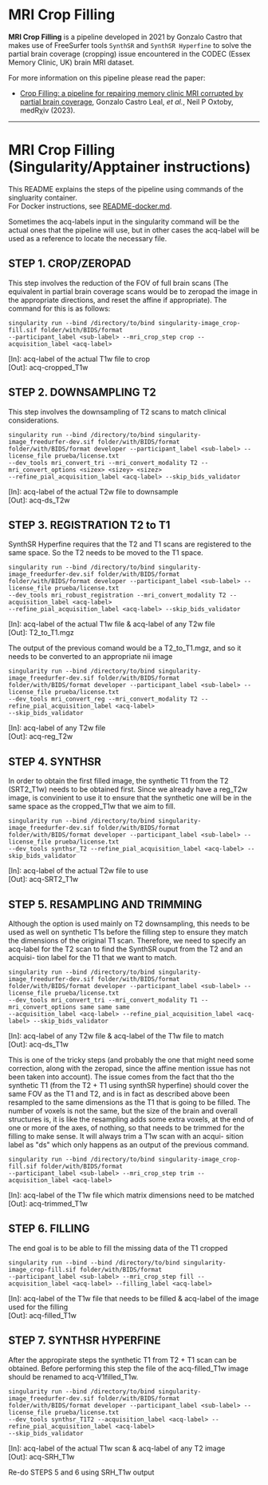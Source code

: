 # MRI Crop Filling 

**MRI Crop Filling** is a pipeline developed in 2021 by Gonzalo Castro that makes use of FreeSurfer 
tools `SynthSR` and `SynthSR Hyperfine` to solve the partial brain coverage (cropping) issue 
encountered in the CODEC (Essex Memory Clinic, UK) brain MRI dataset. 

For more information on this pipeline please read the paper:

- [Crop Filling: a pipeline for repairing memory clinic MRI corrupted by partial brain coverage](https://doi.org/10.1101/2023.03.06.23286839), Gonzalo Castro Leal, _et al._, Neil P Oxtoby, medR&chi;iv (2023).

<hr/>

# MRI Crop Filling (Singularity/Apptainer instructions)

This README explains the steps of the pipeline using commands of the singluarity container. <br/>
For Docker instructions, see [README-docker.md](./README-docker.md).

Sometimes the acq-labels input in the singularity command will be the actual ones that the pipeline
will use, but in other cases the acq-label will be used as a reference to locate the necessary file.

## STEP 1. CROP/ZEROPAD
This step involves the reduction of the FOV of full brain scans (The equivalent in partial brain
coverage scans would be to zeropad the image in the appropriate directions, and reset the affine
if appropriate). The command for this is as follows:
```
singularity run --bind /directory/to/bind singularity-image_crop-fill.sif folder/with/BIDS/format
--participant_label <sub-label> --mri_crop_step crop --acquisition_label <acq-label>
```   
[In]: acq-label of the actual T1w file to crop   
[Out]: acq-cropped_T1w

## STEP 2. DOWNSAMPLING T2
This step involves the downsampling of T2 scans to match clinical considerations.
``` 
singularity run --bind /directory/to/bind singularity-image_freedurfer-dev.sif folder/with/BIDS/format
folder/with/BIDS/format developer --participant_label <sub-label> --license_file prueba/license.txt
--dev_tools mri_convert_tri --mri_convert_modality T2 --mri_convert_options <sizex> <sizey> <sizez>
--refine_pial_acquisition_label <acq-label> --skip_bids_validator
``` 
[In]: acq-label of the actual T2w file to downsample   
[Out]: acq-ds_T2w

## STEP 3. REGISTRATION T2 to T1
SynthSR Hyperfine requires that the T2 and T1 scans are registered to the same space. So the T2 needs
to be moved to the T1 space.
``` 
singularity run --bind /directory/to/bind singularity-image_freedurfer-dev.sif folder/with/BIDS/format
folder/with/BIDS/format developer --participant_label <sub-label> --license_file prueba/license.txt
--dev_tools mri_robust_registration --mri_convert_modality T2 --acquisition_label <acq-label>
--refine_pial_acquisition_label <acq-label> --skip_bids_validator
``` 
[In]: acq-label of the actual T1w file & acq-label of any T2w file   
[Out]: T2_to_T1.mgz   

The output of the previous comand would be a T2_to_T1.mgz, and so it needs to be converted to an appropriate
nii image
``` 
singularity run --bind /directory/to/bind singularity-image_freedurfer-dev.sif folder/with/BIDS/format
folder/with/BIDS/format developer --participant_label <sub-label> --license_file prueba/license.txt
--dev_tools mri_convert_reg --mri_convert_modality T2 --refine_pial_acquisition_label <acq-label>
--skip_bids_validator
``` 
[In]: acq-label of any T2w file   
[Out]: acq-reg_T2w

## STEP 4. SYNTHSR
In order to obtain the first filled image, the synthetic T1 from the T2 (SRT2_T1w) needs to be obtained first.
Since we already have a reg_T2w image, is convinient to use it to ensure that the synthetic one will be in the
same space as the cropped_T1w that we aim to fill.
``` 
singularity run --bind /directory/to/bind singularity-image_freedurfer-dev.sif folder/with/BIDS/format
folder/with/BIDS/format developer --participant_label <sub-label> --license_file prueba/license.txt
--dev_tools synthsr_T2 --refine_pial_acquisition_label <acq-label> --skip_bids_validator
``` 
[In]: acq-label of the actual T2w file to use   
[Out]: acq-SRT2_T1w

## STEP 5. RESAMPLING AND TRIMMING
Although the option is used mainly on T2 downsampling, this needs to be used as well on synthetic
T1s before the filling step to ensure they match the dimensions of the original T1 scan. Therefore,
we need to specify an acq-label for the T2 scan to find the SynthSR ouput from the T2 and an acquisi-
tion label for the T1 that we want to match.
``` 
singularity run --bind /directory/to/bind singularity-image_freedurfer-dev.sif folder/with/BIDS/format
folder/with/BIDS/format developer --participant_label <sub-label> --license_file prueba/license.txt
--dev_tools mri_convert_tri --mri_convert_modality T1 --mri_convert_options same same same
--acquisition_label <acq-label> --refine_pial_acquisition_label <acq-label> --skip_bids_validator
``` 
[In]: acq-label of any T2w file & acq-label of the T1w file to match   
[Out]: acq-ds_T1w   

This is one of the tricky steps (and probably the one that might need some correction, along with the
zeropad, since the affine mention issue has not been taken into account). The issue comes from the fact
that tho the synthetic T1 (from the T2 + T1 using synthSR hyperfine) should cover the same FOV as the
T1 and T2, and is in fact as described above been resampled to the same dimensions as the T1 that is going
to be filled. The number of voxels is not the same, but the size of the brain and overall structures is,
it is like the resampling adds some extra voxels, at the end of one or more of the axes, of nothing, so
that needs to be trimmed for the filling to make sense. It will always trim a T1w scan with an acqui-
sition label as "ds" which only happens as an output of the previous command.
``` 
singularity run --bind /directory/to/bind singularity-image_crop-fill.sif folder/with/BIDS/format
--participant_label <sub-label> --mri_crop_step trim --acquisition_label <acq-label>
``` 
[In]: acq-label of the T1w file which matrix dimensions need to be matched   
[Out]: acq-trimmed_T1w

## STEP 6. FILLING
The end goal is to be able to fill the missing data of the T1 cropped
``` 
singularity run --bind --bind /directory/to/bind singularity-image_crop-fill.sif folder/with/BIDS/format
--participant_label <sub-label> --mri_crop_step fill --acquisition_label <acq-label> --filling_label <acq-label>
``` 
[In]: acq-label of the T1w file that needs to be filled & acq-label of the image used for the filling   
[Out]: acq-filled_T1w

## STEP 7. SYNTHSR HYPERFINE
After the appropirate steps the synthetic T1 from T2 + T1 scan can be obtained. Before performing this step the 
file of the acq-filled_T1w image should be renamed to acq-V1filled_T1w.
``` 
singularity run --bind /directory/to/bind singularity-image_freedurfer-dev.sif folder/with/BIDS/format
folder/with/BIDS/format developer --participant_label <sub-label> --license_file prueba/license.txt
--dev_tools synthsr_T1T2 --acquisition_label <acq-label> --refine_pial_acquisition_label <acq-label>
--skip_bids_validator
``` 
[In]: acq-label of the actual T1w scan & acq-label of any T2 image   
[Out]: acq-SRH_T1w   

Re-do STEPS 5 and 6 using SRH_T1w output
